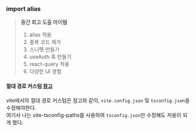 ### import alias
> **중간 회고 도출 아이템**  
> 1. alias 적용
> 2. 중복 코드 제거
> 3. 스니펫 만들기
> 4. useAuth 훅 만들기
> 5. react-query 적용
> 6. 다양한 UI 경험  

#### 절대 경로 커스텀 [참고](https://velog.io/@rkio/React-%EC%A0%88%EB%8C%80-%EA%B2%BD%EB%A1%9C-%EC%BB%A4%EC%8A%A4%ED%85%80%ED%95%98%EA%B8%B0)

vite에서의 절대 경로 커스텀은 참고와 같이, `vite.config.json` 및 `tsconfig.json`을 수정해야한다.  
여기서 나는 vite-tsconfig-paths를 사용하여 `tsconfig.json`만 수정해도 저용이 되게 했다.  
 
